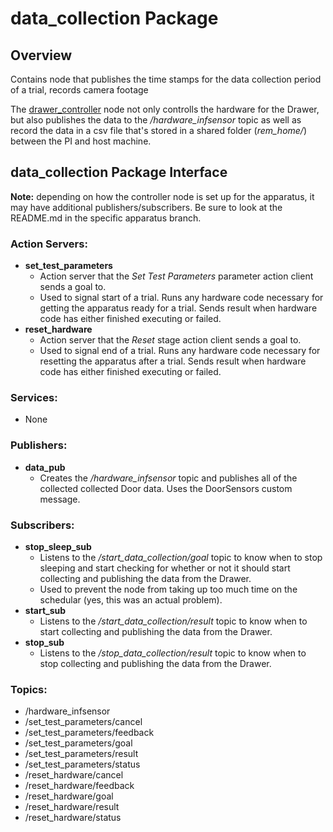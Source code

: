 # data_collection Package
## Overview
Contains node that publishes the time stamps for the data collection period of a trial, records camera footage

The [drawer_controller](https://github.com/OSUrobotics/infrastructure-raspi/blob/drawer/infrastructure_raspi/src/drawer_controller.py) node not only controlls the hardware for the Drawer, but also publishes the data to the _/hardware_infsensor_ topic as well as record the data in a csv file that's stored in a shared folder (_rem_home/_) between the PI and host machine.
## data_collection Package Interface

__Note:__ depending on how the controller node is set up for the apparatus, it may have additional publishers/subscribers. Be sure to look at the README.md in the specific apparatus branch.

### Action Servers:
- __set_test_parameters__
  - Action server that the _Set Test Parameters_ parameter action client sends a goal to.
  - Used to signal start of a trial. Runs any hardware code necessary for getting the apparatus ready for a trial. Sends result when hardware code has either finished executing or failed.
- __reset_hardware__
  - Action server that the _Reset_ stage action client sends a goal to.
  - Used to signal end of a trial. Runs any hardware code necessary for resetting the apparatus after a trial. Sends result when hardware code has either finished executing or failed.
### Services:
- None
### Publishers:
- __data_pub__
  - Creates the _/hardware_infsensor_ topic and publishes all of the collected collected Door data. Uses the DoorSensors custom message.
### Subscribers:
- __stop_sleep_sub__
  - Listens to the _/start_data_collection/goal_ topic to know when to stop sleeping and start checking for whether or not it should start collecting and publishing the data from the Drawer.
  - Used to prevent the node from taking up too much time on the schedular (yes, this was an actual problem).
- __start_sub__
  - Listens to the _/start_data_collection/result_ topic to know when to start collecting and publishing the data from the Drawer.
- __stop_sub__
  - Listens to the _/stop_data_collection/result_ topic to know when to stop collecting and publishing the data from the Drawer.
### Topics:
- /hardware_infsensor
- /set_test_parameters/cancel
- /set_test_parameters/feedback
- /set_test_parameters/goal
- /set_test_parameters/result
- /set_test_parameters/status
- /reset_hardware/cancel
- /reset_hardware/feedback
- /reset_hardware/goal
- /reset_hardware/result
- /reset_hardware/status

